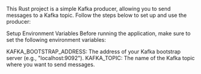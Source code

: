 This Rust project is a simple Kafka producer, allowing you to send messages to a Kafka topic. Follow the steps below to set up and use the producer:

Setup Environment Variables
Before running the application, make sure to set the following environment variables:

KAFKA_BOOTSTRAP_ADDRESS: The address of your Kafka bootstrap server (e.g., "localhost:9092").
KAFKA_TOPIC: The name of the Kafka topic where you want to send messages.
